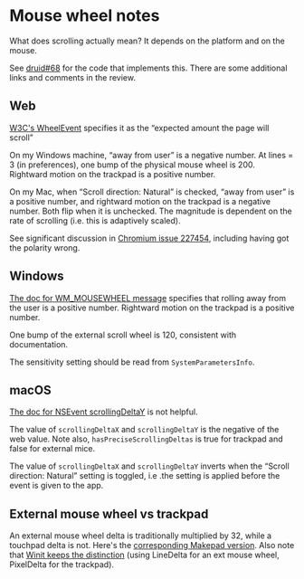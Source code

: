 # Mouse wheel notes

What does scrolling actually mean? It depends on the platform and on the mouse.

See [druid#68](https://github.com/xi-editor/druid/pull/68) for the code that implements this. There are some additional links and comments in the review.

## Web
[W3C's WheelEvent](https://w3c.github.io/uievents/#event-type-wheel) specifies it as the “expected amount the page will scroll”

On my Windows machine, “away from user” is a negative number. At lines = 3 (in preferences), one bump of the physical mouse wheel is 200. Rightward motion on the trackpad is a positive number.

On my Mac, when “Scroll direction: Natural” is checked, “away from user” is a positive number, and rightward motion on the trackpad is a negative number. Both flip when it is unchecked. The magnitude is dependent on the rate of scrolling (i.e. this is adaptively scaled).

See significant discussion in [Chromium issue 227454](https://bugs.chromium.org/p/chromium/issues/detail?id=227454), including having got the polarity wrong.

## Windows
[The doc for WM_MOUSEWHEEL message](https://docs.microsoft.com/en-us/windows/win32/inputdev/wm-mousewheel) specifies that rolling away from the user is a positive number. Rightward motion on the trackpad is a positive number.

One bump of the external scroll wheel is 120, consistent with documentation.

The sensitivity setting should be read from `SystemParametersInfo`.

## macOS
[The doc for NSEvent scrollingDeltaY](https://developer.apple.com/documentation/appkit/nsevent/1535387-scrollingdeltay) is not helpful.

The value of `scrollingDeltaX` and `scrollingDeltaY` is the negative of the web value. Note also, `hasPreciseScrollingDeltas` is true for trackpad and false for external mice.

The value of `scrollingDeltaX` and `scrollingDeltaY` inverts when the “Scroll direction: Natural” setting is toggled, i.e .the setting is applied before the event is given to the app.

## External mouse wheel vs trackpad

An external mouse wheel delta is traditionally multiplied by 32, while a touchpad delta is not. Here's the [corresponding Makepad version](https://github.com/makepad/makepad/blob/07f1e72ba19f327d56c6bdfe4211358b2aaee006/render/src/cx_cocoa.rs#L333). Also note that [Winit keeps the distinction](https://github.com/rust-windowing/winit/blob/34db2d7d4c1deebbb706194113853591e7c6b60c/src/event.rs#L360) (using LineDelta for an ext mouse wheel, PixelDelta for the trackpad).
